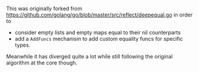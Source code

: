 This was originally forked from https://github.com/golang/go/blob/master/src/reflect/deepequal.go in order to

- consider empty lists and empty maps equal to their nil counterparts
- add a `AddFuncs` mechanism to add custom equality funcs for specific types. 

Meanwhile it has diverged quite a lot while still following the original algorithm at the core though.
